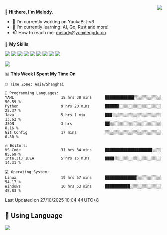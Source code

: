 <a href="#">
  <img align="right" src="https://github-readme-stats.vercel.app/api?username=melodyyuuka&count_private=true&show_icons=true" />
</a>

**👋 Hi there, I`m Melody.**

- 🔭 I’m currently working on YuukaBot-v6
- 🌱 I’m currently learning: AI, Go, Rust and more!
- 📫 How to reach me: melody@yunmengdu.cn

🌟 **My Skills** 

![](https://img.shields.io/badge/-Python-3e74a2?style=flat-square&logo=Python&logoColor=fff)
![](https://img.shields.io/badge/-Java-007396?style=flat-square&logo=OpenJDK&logoColor=fff)
![](https://img.shields.io/badge/-Node.js-339933?style=flat-square&logo=Node.js&logoColor=fff)
![](https://img.shields.io/badge/-Git-f05032?style=flat-square&logo=git&logoColor=fff)
![](https://img.shields.io/badge/-PostgreSQL-4169e1?style=flat-square&logo=PostgreSQL&logoColor=fff)
![](https://img.shields.io/badge/-Rust-000000?style=flat-square&logo=rust&logoColor=fff)
![](https://img.shields.io/badge/-VSCode-007acc?style=flat-square&logo=Visual-Studio-Code&logoColor=fff)
![](https://img.shields.io/badge/-FastAPI-009688?style=flat-square&logo=FastAPI&logoColor=fff)
![](https://img.shields.io/badge/-Linux-000000?style=flat-square&logo=Linux&logoColor=fff)


![](https://wakatime.com/badge/user/fa6dc0e2-47c5-4d2d-ae45-69fec6f2122c.svg)

<!--START_SECTION:waka-->
📊 **This Week I Spent My Time On** 

```text
🕑︎ Time Zone: Asia/Shanghai

💬 Programming Languages: 
YAML                     18 hrs 38 mins      █████████████░░░░░░░░░░░░   50.59 % 
Python                   9 hrs 20 mins       ██████░░░░░░░░░░░░░░░░░░░   25.37 % 
Java                     5 hrs 1 min         ███░░░░░░░░░░░░░░░░░░░░░░   13.62 % 
JSON                     3 hrs               ██░░░░░░░░░░░░░░░░░░░░░░░    8.16 % 
Git Config               17 mins             ░░░░░░░░░░░░░░░░░░░░░░░░░    0.80 % 

🔥 Editors: 
VS Code                  31 hrs 34 mins      █████████████████████░░░░   85.69 % 
IntelliJ IDEA            5 hrs 16 mins       ████░░░░░░░░░░░░░░░░░░░░░   14.31 % 

💻 Operating System: 
Linux                    19 hrs 57 mins      ██████████████░░░░░░░░░░░   54.17 % 
Windows                  16 hrs 53 mins      ███████████░░░░░░░░░░░░░░   45.83 % 
```


 Last Updated on 27/10/2025 10:04:44 UTC+8
<!--END_SECTION:waka-->

## 🥰 **Using Language**

![](https://github-readme-stats.vercel.app/api/wakatime?username=MelodyYuyuko&layout=compact&hide_border=true)
